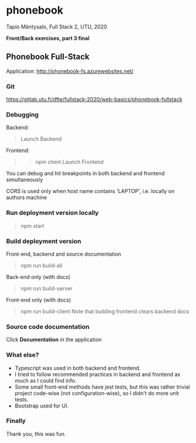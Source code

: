 # phonebook

Tapio Mäntysalo, Full Stack 2, UTU, 2020

**Front/Back exercises, part 3 final**

## Phonebook Full-Stack
Application:
http://phonebook-fs.azurewebsites.net/

### Git
https://gitlab.utu.fi/dfte/fullstack-2020/web-basics/phonebook-fullstack

### Debugging
Backend: 

> Launch Backend 

Frontend: 
> > npm client
>Launch Frontend

You can debug and hit breakpoints in both backend and frontend simultaneously

CORS is used only when host name contains 'LAPTOP', i.e. locally on authors machine

### Run deployment version locally
> npm start

### Build deployment version
Front-end, backend and source documentation
> npm run build-all

Back-end only (with docs)
> npm run build-server

Front-end only (with docs)
> npm run build-client
    Note that building frontend clears backend docs

### Source code documentation
Click **Documentation** in the application

### What else?
* Typescript was used in both backend and frontend.
* I tried to follow recommended practices in backend and frontend as much as I could find info.
* Some small front-end methods have jest tests, but this was rather trivial project code-wise (not configuration-wise), so I didn't do more unit tests.
* Bootstrap used for UI.

### Finally
Thank you, this was fun.